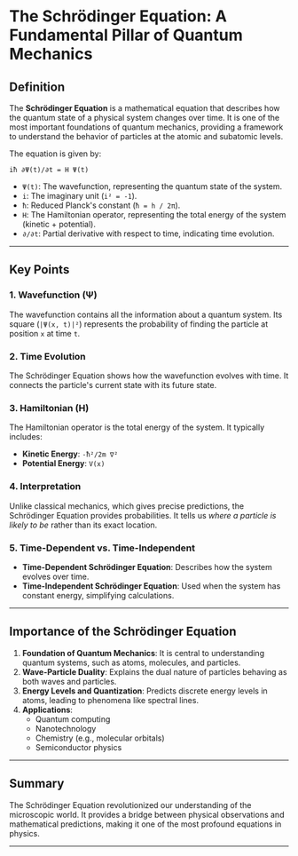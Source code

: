 # The Schrödinger Equation: A Fundamental Pillar of Quantum Mechanics

## Definition

The **Schrödinger Equation** is a mathematical equation that describes how the quantum state of a physical system changes over time. It is one of the most important foundations of quantum mechanics, providing a framework to understand the behavior of particles at the atomic and subatomic levels.

The equation is given by:

`iħ ∂Ψ(t)/∂t = H Ψ(t)`

- `Ψ(t)`: The wavefunction, representing the quantum state of the system.
- `i`: The imaginary unit (`i² = -1`).
- `ħ`: Reduced Planck's constant (`ħ = h / 2π`).
- `H`: The Hamiltonian operator, representing the total energy of the system (kinetic + potential).
- `∂/∂t`: Partial derivative with respect to time, indicating time evolution.

---

## Key Points

### 1. **Wavefunction (Ψ)**

The wavefunction contains all the information about a quantum system. Its square (`|Ψ(x, t)|²`) represents the probability of finding the particle at position `x` at time `t`.

### 2. **Time Evolution**

The Schrödinger Equation shows how the wavefunction evolves with time. It connects the particle's current state with its future state.

### 3. **Hamiltonian (H)**

The Hamiltonian operator is the total energy of the system. It typically includes:

- **Kinetic Energy**: `-ħ²/2m ∇²`
- **Potential Energy**: `V(x)`

### 4. **Interpretation**

Unlike classical mechanics, which gives precise predictions, the Schrödinger Equation provides probabilities. It tells us _where a particle is likely to be_ rather than its exact location.

### 5. **Time-Dependent vs. Time-Independent**

- **Time-Dependent Schrödinger Equation**: Describes how the system evolves over time.
- **Time-Independent Schrödinger Equation**: Used when the system has constant energy, simplifying calculations.

---

## Importance of the Schrödinger Equation

1. **Foundation of Quantum Mechanics**: It is central to understanding quantum systems, such as atoms, molecules, and particles.
2. **Wave-Particle Duality**: Explains the dual nature of particles behaving as both waves and particles.
3. **Energy Levels and Quantization**: Predicts discrete energy levels in atoms, leading to phenomena like spectral lines.
4. **Applications**:
   - Quantum computing
   - Nanotechnology
   - Chemistry (e.g., molecular orbitals)
   - Semiconductor physics

---

## Summary

The Schrödinger Equation revolutionized our understanding of the microscopic world. It provides a bridge between physical observations and mathematical predictions, making it one of the most profound equations in physics.

---

